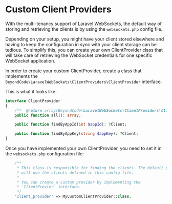 # Custom Client Providers

With the multi-tenancy support of Laravel WebSockets, the default way of storing and retrieving the clients is by using the `websockets.php` config file.

Depending on your setup, you might have your client stored elsewhere and having to keep the configuration in sync with your client storage can be tedious. To simplify this, you can create your own ClientProvider class that will take care of retrieving the WebSocket credentials for one specific WebSocket application.

In order to create your custom ClientProvider, create a class that implements the `BeyondCode\LaravelWebSockets\ClientProviders\ClientProvider` interface.

This is what it looks like:

```php
interface ClientProvider
{
    /**  @return array[BeyondCode\LaravelWebSockets\ClientProviders\Client] */
    public function all(): array;

    public function findByAppId(int $appId): ?Client;

    public function findByAppKey(string $appKey): ?Client;
}
```

Once you have implemented your own ClientProvider, you need to set it in the `websockets.php` configuration file:

```php	
    /**
     * This class is responsible for finding the clients. The default provider
     * will use the clients defined in this config file.
     *
     * You can create a custom provider by implementing the
     * `ClientProvier` interface.
     */
    'client_provider' => MyCustomClientProvider::class,
```